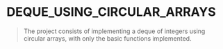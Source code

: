 # DEQUE_USING_CIRCULAR_ARRAYS

>  The project consists of implementing a deque of integers using circular arrays, with only the basic functions implemented.